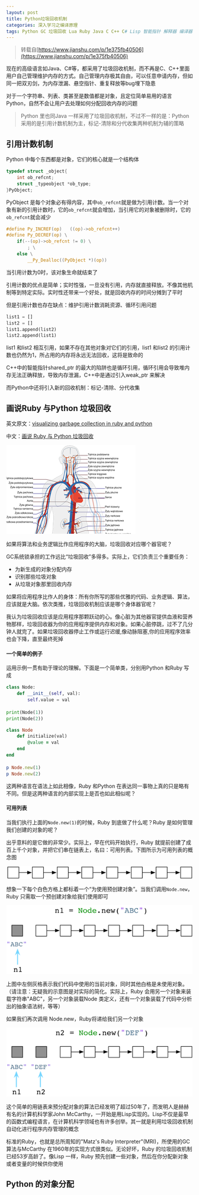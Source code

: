 ```yaml
---
layout: post
title: Python垃圾回收机制
categories: 深入学习之编译原理
tags: Python GC 垃圾回收 Lua Ruby Java C C++ C# Lisp 智能指针 解释器 编译器 内存管理 引用计数 标记-清除 分代收集
---
```


>转载自[https://www.jianshu.com/p/1e375fb40506](https://www.jianshu.com/p/1e375fb40506)

现在的高级语言如Java、C#等，都采用了垃圾回收机制，而不再是C、C++里面用户自己管理维护内存的方式。自己管理内存极其自由，可以任意申请内存，但如同一把双刃剑，为内存泄漏、悬空指针、重复释放等bug埋下隐患

对于一个字符串、列表、类甚至是数值都是对象，且定位简单易用的语言Python，自然不会让用户去处理如何分配回收内存的问题

>Python 里也同Java 一样采用了垃圾回收机制，不过不一样的是：Python 采用的是引用计数机制为主，标记-清除和分代收集两种机制为辅的策略

## 引用计数机制

Python 中每个东西都是对象，它们的核心就是一个结构体

```c
typedef struct _object{
    int ob_refcnt;
    struct _typeobject *ob_type;
}PyObject;
```

PyObject 是每个对象必有得内容，其中`ob_refcnt`就是做为引用计数。当一个对象有新的引用计数时，它的`ob_refcnt`就会增加，当引用它的对象被删除时，它的`ob_refcnt`就会减少

```c
#define Py_INCREF(op)   ((op)->ob_refcnt++)
#define Py_DECREF(op) \
    if(--(op)->ob_refcnt != 0) \
        ; \
    else \
        __Py_Dealloc((PyObject *)(op))
```

当引用计数为0时，该对象生命就结束了

引用计数的优点是简单；实时性强，一旦没有引用，内存就直接释放。不像其他机制等到特定实际。实时性还带来一个好处，就是回收内存的时间分摊到了平时

但是引用计数也存在缺点：维护引用计数消耗资源、循环引用问题

```python
list1 = []
list2 = []
list1.append(list2)
list2.append(list1)
```

list1 和list2 相互引用，如果不存在其他对象对它们的引用，list1 和list2 的引用计数也仍然为1，所占用的内存将永远无法回收，这将是致命的

C++中的智能指针shared\_ptr 的最大的陷阱也是循环引用，循环引用会导致堆内存无法正确释放，导致内存泄漏，C++中是通过引入weak\_ptr 来解决

而Python中还将引入新的回收机制：标记-清除、分代收集

## 画说Ruby 与Python 垃圾回收

英文原文：[visualizing garbage collection in ruby and python](http://patshaughnessy.net/2013/10/24/visualizing-garbage-collection-in-ruby-and-python)

中文：[画说 Ruby 与 Python 垃圾回收](https://ruby-china.org/topics/28127)

![](../media/image/2018-07-11/01.png)

如果将算法和业务逻辑比作应用程序的大脑，垃圾回收对应哪个器官呢？

GC系统锁承担的工作远比“垃圾回收”多得多。实际上，它们负责三个重要任务：

* 为新生成的对象分配内存
* 识别那些垃圾对象
* 从垃圾对象那里回收内存

如果将应用程序比作人的身体：所有你所写的那些优雅的代码、业务逻辑、算法，应该就是大脑。依次类推，垃圾回收机制应该是哪个身体器官呢？

我认为垃圾回收应该是应用程序那颗跃动的心。像心脏为其他器官提供血液和营养物那样，垃圾回收器为你的应用程序提供内存和对象。如果心脏停跳，过不了几分钟人就完了。如果垃圾回收器停止工作或运行迟缓,像动脉阻塞,你的应用程序效率也会下降，直至最终死掉

#### 一个简单的例子

运用示例一贯有助于理论的理解。下面是一个简单类，分别用Python 和Ruby 写成

```python
class Node:
    def __init__(self, val):
        self.value = val

print(Node(1))
print(Node(2))
```

```ruby
class Node
    def initialize(val)
        @value = val
    end
end

p Node.new(1)
p Node.new(2)
```

这两种语言在语法上如此相像，Ruby 和Python 在表达同一事物上真的只是略有不同。但是这两种语言的内部实现上是否也如此相似呢？

#### 可用列表

当我们执行上面的`Node.new(1)`的时候，Ruby 到底做了什么呢？Ruby 是如何管理我们创建的对象的呢？

出乎意料的是它做的非常少。实际上，早在代码开始执行，Ruby 就提前创建了成百上千个对象，并把它们串在链表上，名曰：可用列表。下图所示为可用列表的概念图

![](../media/image/2018-07-11/02.png)

想象一下每个白色方格上都标着一个“为使用预创建对象”。当我们调用`Node.new`，Ruby 只需取一个预创建对象给我们使用即可

![](../media/image/2018-07-11/03.png)

上图中左侧灰格表示我们代码中使用的当前对象，同时其他白格是未使用对象。（请注意：无疑我的示意图是对实际的简化。实际上，Ruby 会用另一个对象来装载字符串"ABC"，另一个对象装载Node 类定义，还有一个对象装载了代码中分析出的抽象语法树，等等）

如果我们再次调用 Node.new，Ruby将递给我们另一个对象

![](../media/image/2018-07-11/04.png)

这个简单的用链表来预分配对象的算法已经发明了超过50年了，而发明人是赫赫有名的计算机科学家John McCarthy，一开始是用Lisp实现的。Lisp不仅是最早的函数式编程语言，在计算机科学领域也有许多创举。其一就是利用垃圾回收机制自动化进行程序内存管理的概念

标准的Ruby，也就是总所周知的"Matz's Ruby Interpreter"(MRI)，所使用的GC 算法与McCarthy 在1960年的实现方式很类似。无论好坏，Ruby 的垃圾回收机制已经53岁高龄了。像Lisp 一样，Ruby 预先创建一些对象，然后在你分配新对象或者变量的时候供你使用

## Python 的对象分配

